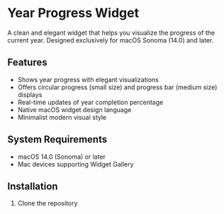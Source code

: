 # Year Progress Widget

A clean and elegant widget that helps you visualize the progress of the current year. Designed exclusively for macOS Sonoma (14.0) and later.

## Features

- Shows year progress with elegant visualizations
- Offers circular progress (small size) and progress bar (medium size) displays
- Real-time updates of year completion percentage
- Native macOS widget design language
- Minimalist modern visual style

## System Requirements

- macOS 14.0 (Sonoma) or later
- Mac devices supporting Widget Gallery

## Installation

1. Clone the repository
